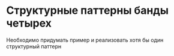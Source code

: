Структурные паттерны банды четырех
=========

Необходимо придумать пример и реализовать хотя бы один структурный паттерн
